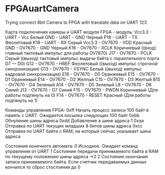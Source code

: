 # FPGAuartCamera
Trying connect 8bit Camera to FPGA with translate data on UART
123

Карта подключения камеры и UART модуля
FPGA - модуль:
Vcc3.3 	- UART 		- Vcc	Белый
GND 	- UART 		- GND	Черный
P18 	- UART		- TX	Феолетовый
K19 	- UART		- RX	Серый
Vcc3.3	- OV7670 	- VDD	Красный
GND	- OV7670	- GND	Черный
K16	- OV7670	- XCLK	Коричневый    	((вход) главный тактовый импульс для работы OV7670)
J17	- OV7670	- PCLK	Серый		((выход) тактовый импульс выдачи байта с параллельного порта  D7 — D0)
G12	- OV7670	- HREF	Феолетовый  	((выход) импульс строчной синхронизации)
G13	- OV7670	- VSYNC	Белый		((выход) импульс кадровой синхронизации)
E16	- OV7670	- D0	Оранжевый
E15	- OV7670	- D1	Оранжевый
E14	- OV7670	- D2	Желтый
C15	- OV7670	- D3	Желтый
B15	- OV7670	- D4	Зеленый
A14	- OV7670	- D5	Зеленый
L8	- OV7670	- D6	Синий
J13	- OV7670	- D7	Синий
F15	- OV7670	- PWDN	Коричневый	(Для работы подтянуть на 0)
F14	- OV7670	- RESET	Красный		(Для работы подтянуть на 1)

Команды управления FPGA:
0xff	Начать процесс записи 100 байт в память с UART. Ожидается посылка следующих 100 байт
0xbb	Обнуление шины адреса
0xdd	Добавление а шине адреса 1
0xaa	Отправка по UART текущих младших 8 битов шины адреса
0xcc	Отправка по UART байта с RAM, на который сейчас указывает шина адреса

Состояния конечного автомата:
0	Исходное. Ожидает команд управления от UART
1	Состояние передачи принимаемого байта в RAM по текущему положению шины адреса ->2
2	Состояние окончания записи принимаемого байта. Если счетчик передаваемых данных кончился то сброс стостояния до 0
